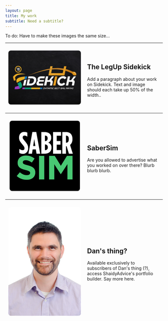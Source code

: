 ```yaml
---
layout: page
title: My work
subtitle: Need a subtitle?
---
```

To do:  Have to make these images the same size... 
***

<div style="display: flex; align-items: center;">
  
  <div style="width: 50%; padding: 10px; text-align: center;">
    <img src="/assets/sidekick.jpg" alt="My Image" 
         style="max-width: 100%; height: auto; border-radius: 8px;">
  </div>
  
  <div style="width: 50%; padding: 10px;">
    <h2>The LegUp Sidekick</h2>
    <p>Add a paragraph about your work on Sidekick. Text and image should each take up 50% of the width..</p>
  </div>

</div>

***

<div style="display: flex; align-items: center;">
  
  <div style="width: 50%; padding: 10px; text-align: center;">
    <img src="/assets/sabersim.png" alt="My Image" 
         style="max-width: 100%; height: auto; border-radius: 8px;">
  </div>
  
  <div style="width: 50%; padding: 10px;">
    <h2>SaberSim</h2>
    <p>Are you allowed to advertise what you worked on over there? Blurb blurb blurb.</p>
  </div>

</div>

***

<div style="display: flex; align-items: center;">
  
  <div style="width: 50%; padding: 10px; text-align: center;">
    <img src="/assets/headshot.jpg" alt="My Image" 
         style="max-width: 100%; height: auto; border-radius: 8px;">
  </div>
  
  <div style="width: 50%; padding: 10px;">
    <h2>Dan's thing?</h2>
    <p>Available exclusively to subscribers of Dan's thing (?), access ShaidyAdvice's portfolio builder. Say more here. </p>
  </div>

</div>
